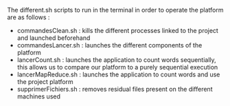 The different.sh scripts to run in the terminal in order to operate the platform are as follows :
- commandesClean.sh : kills the different processes linked to the project and launched beforehand 
- commandesLancer.sh : launches the different components of the platform 
- lancerCount.sh : launches the application to count words sequentially, this allows us to compare our platform to a purely sequential execution 
- lancerMapReduce.sh : launches the application to count words and use the project platform
- supprimerFichiers.sh : removes residual files present on the different machines used
